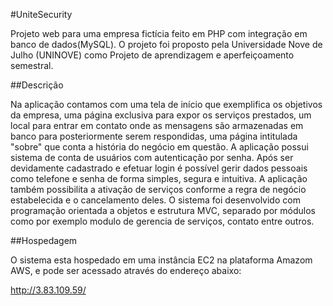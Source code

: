 #UniteSecurity

Projeto web para uma empresa fictícia feito em PHP com integração em banco de dados(MySQL). O projeto foi proposto pela Universidade Nove de Julho (UNINOVE) como Projeto de aprendizagem e aperfeiçoamento semestral. 


##Descrição

Na aplicação contamos com uma tela de início que exemplifica os objetivos da empresa, uma página exclusiva para expor os serviços prestados, um local para entrar em contato onde as mensagens são armazenadas em banco para posteriormente serem respondidas, uma página intitulada "sobre" que conta a história do negócio em questão. A aplicação possui sistema de conta de usuários com autenticação por senha. Após ser devidamente cadastrado e efetuar login é possível gerir dados pessoais como telefone e senha de forma simples, segura e intuitiva. A aplicação também possibilita a ativação de serviços conforme a regra de negócio estabelecida e o cancelamento deles. O sistema foi desenvolvido com programação orientada a objetos e estrutura MVC, separado por módulos como por exemplo modulo de gerencia de serviços, contato entre outros. 

##Hospedagem

O sistema esta hospedado em uma instância EC2 na plataforma Amazom AWS, e pode ser acessado através do endereço abaixo:

http://3.83.109.59/



